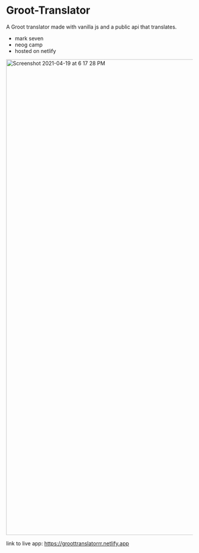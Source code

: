 # Groot-Translator

A Groot translator made with vanilla js and a public api that translates.

- mark seven 
- neog camp
- hosted on netlify

<img width="1280" alt="Screenshot 2021-04-19 at 6 17 28 PM" src="https://user-images.githubusercontent.com/75097551/115238617-81ef0600-a13b-11eb-9409-dacddf7ba368.png">


link to live app: https://groottranslatorrr.netlify.app

